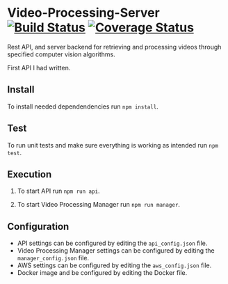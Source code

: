 # Video-Processing-Server [![Build Status](https://travis-ci.org/houtanf/Video-Processing-Server.svg?branch=master)](https://travis-ci.org/houtanf/Video-Processing-Server) [![Coverage Status](https://coveralls.io/repos/github/houtanf/Video-Processing-Server/badge.svg?branch=master)](https://coveralls.io/github/houtanf/Video-Processing-Server?branch=master)

Rest API, and server backend for retrieving and processing videos through specified computer vision algorithms. 

First API I had written.

## Install
To install needed dependendencies run `npm install`.

## Test
To run unit tests and make sure everything is working as intended run `npm test`.

## Execution
1. To start API run `npm run api`.

2. To start Video Processing Manager run `npm run manager`.

## Configuration
* API settings can be configured by editing the `api_config.json` file.
* Video Processing Manager settings can be configured by editing the `manager_config.json` file.
* AWS settings can be configured by editing the `aws_config.json` file.
* Docker image and be configured by editing the Docker file.
